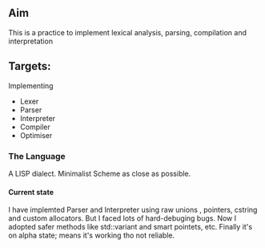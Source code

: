 ## Aim
This is a practice to implement lexical analysis, parsing, compilation and interpretation
## Targets:
Implementing
+ Lexer
+ Parser
+ Interpreter
+ Compiler
+ Optimiser
### The Language
A LISP dialect. Minimalist Scheme as close as possible.
#### Current state
I have implemted Parser and Interpreter using raw unions , pointers, cstring and custom allocators.
But I faced lots of hard-debuging bugs. 
Now I adopted safer methods like std::variant and smart pointets, etc.
Finally it's on alpha state; means it's working tho not reliable.

